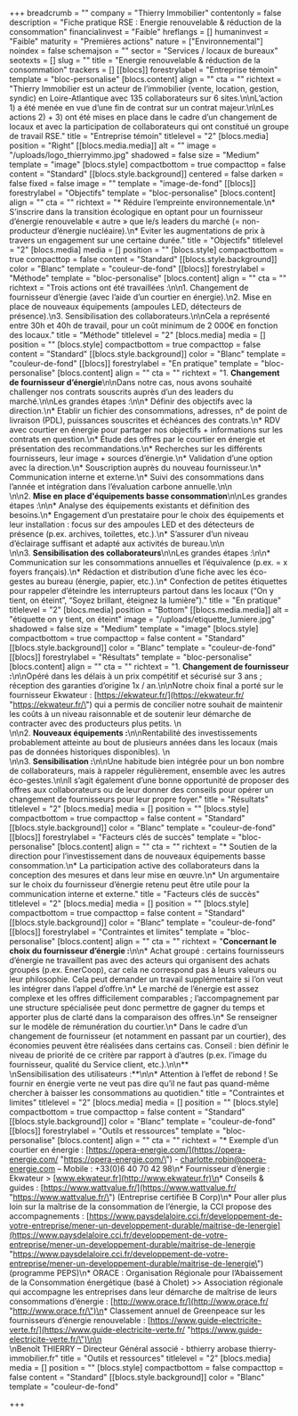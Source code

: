 +++
breadcrumb = ""
company = "Thierry Immobilier"
contentonly = false
description = "Fiche pratique RSE : Energie renouvelable & réduction de la consommation"
financialinvest = "Faible"
hreflangs = []
humaninvest = "Faible"
maturity = "Premières actions"
nature = ["Environnemental"]
noindex = false
schemajson = ""
sector = "Services / locaux de bureaux"
seotexts = []
slug = ""
title = "Energie renouvelable & réduction de la consommation"
trackers = []
[[blocs]]
forestrylabel = "Entreprise témoin"
template = "bloc-personalise"
[blocs.content]
align = ""
cta = ""
richtext = "Thierry Immobilier est un acteur de l’immobilier (vente, location, gestion, syndic) en Loire-Atlantique avec 135 collaborateurs sur 6 sites.\n\nL’action 1) a été menée en vue d’une fin de contrat sur un contrat majeur.\n\nLes actions 2) + 3) ont été mises en place dans le cadre d’un changement de locaux et avec la participation de collaborateurs qui ont constitué un groupe de travail RSE."
title = "Entreprise témoin"
titlelevel = "2"
[blocs.media]
position = "Right"
[[blocs.media.media]]
alt = ""
image = "/uploads/logo_thierryimmo.jpg"
shadowed = false
size = "Medium"
template = "image"
[blocs.style]
compactbottom = true
compacttop = false
content = "Standard"
[[blocs.style.background]]
centered = false
darken = false
fixed = false
image = ""
template = "image-de-fond"
[[blocs]]
forestrylabel = "Objectifs"
template = "bloc-personalise"
[blocs.content]
align = ""
cta = ""
richtext = "* Réduire l’empreinte environnementale.\n* S’inscrire dans la transition écologique en optant pour un fournisseur d’énergie renouvelable « autre » que le/s leaders du marché (= non-producteur d’énergie nucléaire).\n* Eviter les augmentations de prix à travers un engagement sur une certaine durée."
title = "Objectifs"
titlelevel = "2"
[blocs.media]
media = []
position = ""
[blocs.style]
compactbottom = true
compacttop = false
content = "Standard"
[[blocs.style.background]]
color = "Blanc"
template = "couleur-de-fond"
[[blocs]]
forestrylabel = "Méthode"
template = "bloc-personalise"
[blocs.content]
align = ""
cta = ""
richtext = "Trois actions ont été travaillées :\n\n1. Changement de fournisseur d’énergie (avec l’aide d’un courtier en énergie).\n2. Mise en place de nouveaux équipements (ampoules LED, détecteurs de présence).\n3. Sensibilisation des collaborateurs.\n\nCela a représenté entre 30h et 40h de travail, pour un coût minimum de 2 000€ en fonction des locaux."
title = "Méthode"
titlelevel = "2"
[blocs.media]
media = []
position = ""
[blocs.style]
compactbottom = true
compacttop = false
content = "Standard"
[[blocs.style.background]]
color = "Blanc"
template = "couleur-de-fond"
[[blocs]]
forestrylabel = "En pratique"
template = "bloc-personalise"
[blocs.content]
align = ""
cta = ""
richtext = "1. **Changement de fournisseur d’énergie**\n\nDans notre cas, nous avons souhaité challenger nos contrats souscrits auprès d’un des leaders du marché.\n\nLes grandes étapes :\n\n* Définir des objectifs avec la direction.\n* Etablir un fichier des consommations, adresses, n° de point de livraison (PDL), puissances souscrites et échéances des contrats.\n* RDV avec courtier en énergie pour partager nos objectifs + informations sur les contrats en question.\n* Étude des offres par le courtier en énergie et présentation des recommandations.\n* Recherches sur les différents fournisseurs, leur image + sources d’énergie.\n* Validation d’une option avec la direction.\n* Souscription auprès du nouveau fournisseur.\n* Communication interne et externe.\n* Suivi des consommations dans l’année et intégration dans l’évaluation carbone annuelle.\n\n  <br>\n\n2. **Mise en place d'équipements basse consommation**\n\nLes grandes étapes :\n\n* Analyse des équipements existants et définition des besoins.\n* Engagement d’un prestataire pour le choix des équipements et leur installation : focus sur des ampoules LED et des détecteurs de présence (p.ex. archives, toilettes, etc.).\n* S’assurer d’un niveau d’éclairage suffisant et adapté aux activités de bureau.\n\n<br>\n\n3. **Sensibilisation des collaborateurs**\n\nLes grandes étapes :\n\n* Communication sur les consommations annuelles et l’équivalence (p.ex. = x foyers français).\n* Rédaction et distribution d’une fiche avec les éco-gestes au bureau (énergie, papier, etc.).\n* Confection de petites étiquettes pour rappeler d’éteindre les interrupteurs partout dans les locaux (“On y tient, on éteint”, “Soyez brillant, éteignez la lumière”)."
title = "En pratique"
titlelevel = "2"
[blocs.media]
position = "Bottom"
[[blocs.media.media]]
alt = "étiquette on y tient, on éteint"
image = "/uploads/etiquette_lumiere.jpg"
shadowed = false
size = "Medium"
template = "image"
[blocs.style]
compactbottom = true
compacttop = false
content = "Standard"
[[blocs.style.background]]
color = "Blanc"
template = "couleur-de-fond"
[[blocs]]
forestrylabel = "Résultats"
template = "bloc-personalise"
[blocs.content]
align = ""
cta = ""
richtext = "1. **Changement de fournisseur :**\n\nOpéré dans les délais à un prix compétitif et sécurisé sur 3 ans ; réception des garanties d’origine 1x / an.\n\nNotre choix final a porté sur le fournisseur Ekwateur : [https://ekwateur.fr/](https://ekwateur.fr/ \"https://ekwateur.fr/\") qui a permis de concilier notre souhait de maintenir les coûts à un niveau raisonnable et de soutenir leur démarche de contracter avec des producteurs plus petits.  \n<br>\n\n2. **Nouveaux équipements :**\n\nRentabilité des investissements probablement atteinte au bout de plusieurs années dans les locaux (mais pas de données historiques disponibles).  \n<br>\n\n3. **Sensibilisation :**\n\nUne habitude bien intégrée pour un bon nombre de collaborateurs, mais à rappeler régulièrement, ensemble avec les autres éco-gestes.\n\nIl s’agit également d’une bonne opportunité de proposer des offres aux collaborateurs ou de leur donner des conseils pour opérer un changement de fournisseurs pour leur propre foyer."
title = "Résultats"
titlelevel = "2"
[blocs.media]
media = []
position = ""
[blocs.style]
compactbottom = true
compacttop = false
content = "Standard"
[[blocs.style.background]]
color = "Blanc"
template = "couleur-de-fond"
[[blocs]]
forestrylabel = "Facteurs clés de succès"
template = "bloc-personalise"
[blocs.content]
align = ""
cta = ""
richtext = "* Soutien de la direction pour l’investissement dans de nouveaux équipements basse consommation.\n* La participation active des collaborateurs dans la conception des mesures et dans leur mise en œuvre.\n* Un argumentaire sur le choix du fournisseur d’énergie retenu peut être utile pour la communication interne et externe."
title = "Facteurs clés de succès"
titlelevel = "2"
[blocs.media]
media = []
position = ""
[blocs.style]
compactbottom = true
compacttop = false
content = "Standard"
[[blocs.style.background]]
color = "Blanc"
template = "couleur-de-fond"
[[blocs]]
forestrylabel = "Contraintes et limites"
template = "bloc-personalise"
[blocs.content]
align = ""
cta = ""
richtext = "**Concernant le choix du fournisseur d’énergie :**\n\n* Achat groupé : certains fournisseurs d’énergie ne travaillent pas avec des acteurs qui organisent des achats groupés (p.ex. EnerCoop), car cela ne correspond pas à leurs valeurs ou leur philosophie. Cela peut demander un travail supplémentaire si l’on veut les intégrer dans l’appel d’offre.\n* Le marché de l’énergie est assez complexe et les offres difficilement comparables ; l’accompagnement par une structure spécialisée peut donc permettre de gagner du temps et apporter plus de clarté dans la comparaison des offres.\n* Se renseigner sur le modèle de rémunération du courtier.\n* Dans le cadre d’un changement de fournisseur (et notamment en passant par un courtier), des économies peuvent être réalisées dans certains cas. Conseil : bien définir le niveau de priorité de ce critère par rapport à d’autres (p.ex. l’image du fournisseur, qualité du Service client, etc.).\n\n**<br>  \nSensibilisation des utilisateurs :**\n\n* Attention à l’effet de rebond ! Se fournir en énergie verte ne veut pas dire qu’il ne faut pas quand-même chercher à baisser les consommations au quotidien."
title = "Contraintes et limites"
titlelevel = "2"
[blocs.media]
media = []
position = ""
[blocs.style]
compactbottom = true
compacttop = false
content = "Standard"
[[blocs.style.background]]
color = "Blanc"
template = "couleur-de-fond"
[[blocs]]
forestrylabel = "Outils et ressources"
template = "bloc-personalise"
[blocs.content]
align = ""
cta = ""
richtext = "* Exemple d’un courtier en énergie : [https://opera-energie.com/](https://opera-energie.com/ \"https://opera-energie.com/\") - [charlotte.robin@opera-energie.com](mailto:charlotte.robin@opera-energie.com) – Mobile : +33(0)6 40 70 42 98\n* Fournisseur d’énergie : Ekwateur > [www.ekwateur.fr](http://www.ekwateur.fr)\n* Conseils & guides : [https://www.wattvalue.fr/](https://www.wattvalue.fr/ \"https://www.wattvalue.fr/\") (Entreprise certifiée B Corp)\n* Pour aller plus loin sur la maîtrise de la consommation de l’énergie, la CCI propose des accompagnements : [https://www.paysdelaloire.cci.fr/developpement-de-votre-entreprise/mener-un-developpement-durable/maitrise-de-lenergie](https://www.paysdelaloire.cci.fr/developpement-de-votre-entreprise/mener-un-developpement-durable/maitrise-de-lenergie \"https://www.paysdelaloire.cci.fr/developpement-de-votre-entreprise/mener-un-developpement-durable/maitrise-de-lenergie\") (programme PEPS)\n* ORACE : Organisation Régionale pour l’Abaissement de la Consommation énergétique (basé à Cholet) >> Association régionale qui accompagne les entreprises dans leur démarche de maîtrise de leurs consommations d’énergie : [http://www.orace.fr/](http://www.orace.fr/ \"http://www.orace.fr/\")\n* Classement annuel de Greenpeace sur les fournisseurs d’énergie renouvelable : [https://www.guide-electricite-verte.fr/](https://www.guide-electricite-verte.fr/ \"https://www.guide-electricite-verte.fr/\")\n\n<br>  \nBenoît THIERRY – Directeur Général associé - bthierry arobase thierry-immobilier.fr"
title = "Outils et ressources"
titlelevel = "2"
[blocs.media]
media = []
position = ""
[blocs.style]
compactbottom = false
compacttop = false
content = "Standard"
[[blocs.style.background]]
color = "Blanc"
template = "couleur-de-fond"

+++
